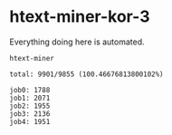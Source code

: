 # htext-miner-kor-3

Everything doing here is automated.

```
htext-miner

total: 9901/9855 (100.46676813800102%)

job0: 1788
job1: 2071
job2: 1955
job3: 2136
job4: 1951
```